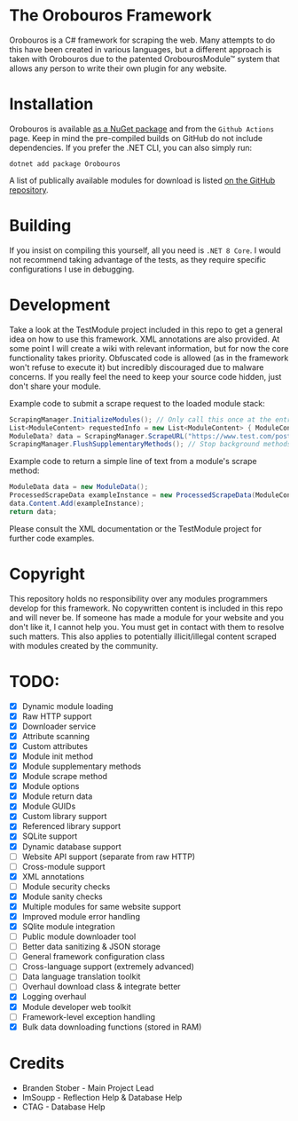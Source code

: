 # The Orobouros Framework
Orobouros is a C# framework for scraping the web. Many attempts to do this have been created in various languages, but a different approach is taken with Orobouros due to the patented OrobourosModule™ system that allows any person to write their own plugin for any website.

# Installation
Orobouros is available [as a NuGet package](https://www.nuget.org/packages/Orobouros) and from the ``Github Actions`` page. Keep in mind the pre-compiled builds on GitHub do not include dependencies. If you prefer the .NET CLI, you can also simply run:

```
dotnet add package Orobouros
```

A list of publically available modules for download is listed [on the GitHub repository](https://github.com/BrandenStoberReal/Orobouros-Public-Modules).

# Building
If you insist on compiling this yourself, all you need is ``.NET 8 Core``. I would not recommend taking advantage of the tests, as they require specific configurations I use in debugging.

# Development
Take a look at the TestModule project included in this repo to get a general idea on how to use this framework. XML annotations are also provided. At some point I will create a wiki with relevant information, but for now the core functionality takes priority. Obfuscated code is allowed (as in the framework won't refuse to execute it) but incredibly discouraged due to malware concerns. If you really feel the need to keep your source code hidden, just don't share your module.

Example code to submit a scrape request to the loaded module stack:
```csharp
ScrapingManager.InitializeModules(); // Only call this once at the entry point of your application
List<ModuleContent> requestedInfo = new List<ModuleContent> { ModuleContent.Text }; // Content you want to request from the modules. How this is handled is entirely dependent on the module's developer.
ModuleData? data = ScrapingManager.ScrapeURL("https://www.test.com/posts/posthere", requestedInfo); // Perform scrape request and wait for the returned data.
ScrapingManager.FlushSupplementaryMethods(); // Stop background methods. This should be called at least once when the application is exiting.
```

Example code to return a simple line of text from a module's scrape method:
```csharp
ModuleData data = new ModuleData();
ProcessedScrapeData exampleInstance = new ProcessedScrapeData(ModuleContent.Text, parameters.URL, "Hello World!");
data.Content.Add(exampleInstance);
return data;
```

Please consult the XML documentation or the TestModule project for further code examples.

# Copyright
This repository holds no responsibility over any modules programmers develop for this framework. No copywritten content is included in this repo and will never be. If someone has made a module for your website and you don't like it, I cannot help you. You must get in contact with them to resolve such matters. This also applies to potentially illicit/illegal content scraped with modules created by the community. 

# TODO:
- [x] Dynamic module loading
- [x] Raw HTTP support
- [x] Downloader service
- [x] Attribute scanning
- [x] Custom attributes
- [x] Module init method
- [x] Module supplementary methods
- [x] Module scrape method
- [x] Module options
- [x] Module return data
- [x] Module GUIDs
- [x] Custom library support
- [x] Referenced library support
- [x] SQLite support
- [x] Dynamic database support
- [ ] Website API support (separate from raw HTTP)
- [ ] Cross-module support
- [x] XML annotations
- [ ] Module security checks
- [x] Module sanity checks
- [x] Multiple modules for same website support
- [x] Improved module error handling
- [x] SQlite module integration
- [ ] Public module downloader tool
- [ ] Better data sanitizing & JSON storage
- [ ] General framework configuration class
- [ ] Cross-language support (extremely advanced)
- [ ] Data language translation toolkit
- [ ] Overhaul download class & integrate better
- [x] Logging overhaul
- [x] Module developer web toolkit
- [ ] Framework-level exception handling
- [x] Bulk data downloading functions (stored in RAM)

# Credits
- Branden Stober - Main Project Lead
- ImSoupp - Reflection Help & Database Help
- CTAG - Database Help
